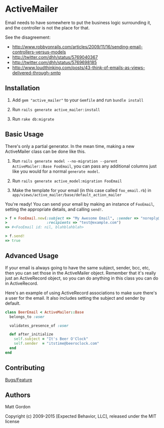 # ActiveMailer

Email needs to have somewhere to put the business logic surrounding it, and
the controller is not the place for that.

See the disagreement:
* http://www.robbyonrails.com/articles/2009/11/16/sending-email-controllers-versus-models
* http://twitter.com/dhh/status/5769040367
* http://twitter.com/dhh/status/5769698185
* http://www.loudthinking.com/posts/43-think-of-emails-as-views-delivered-through-smtp


## Installation

1. Add `gem "active_mailer"` to your `Gemfile` and run `bundle install`

2. Run `rails generate active_mailer:install`

3. Run `rake db:migrate`


## Basic Usage

There's only a partial generator. In the mean time, making a new ActiveMailer class can be done like this.

1. Run `rails generate model --no-migration --parent ActiveMailer::Base FooEmail`, you can pass any additional columns just like you would for a normal `generate model`.

2. Run `rails generate active_model:migration FooEmail`

3. Make the template for your email (in this case called `foo_email.rb`) in `app/views/active_mailer/base/default_action_mailer`

You're ready! You can send your email by making an instance of `FooEmail`, setting the appropriate details, and calling `send!`.

```ruby
> f = FooEmail.new(:subject => "My Awesome Email", :sender => "noreply@example.com",
>                  :recipients => "test@example.com")
=> #<FooEmail id: nil, blahblahblah>

> f.send!
=> true
```

## Advanced Usage

If your email is always going to have the same subject, sender, bcc, etc, then
you can set those in the ActiveMailer object. Remember that it's really just
an ActiveRecord object, so you can do anything in this class you can do in
ActiveRecord.

Here's an example of using ActiveRecord associations to make sure there's a
user for the email. It also includes setting the subject and sender by
default.

```ruby
class BeerEmail < ActiveMailer::Base
  belongs_to :user

  validates_presence_of :user

  def after_initialize
    self.subject = "It's Beer O'Clock"
    self.sender  = "itstime@beeroclock.com"
  end
end
```

## Contributing

[Bugs/Feature](http://www.pivotaltracker.com/projects/14211)


## Authors

Matt Gordon


Copyright (c) 2009-2015 [Expected Behavior, LLC], released under the MIT license
